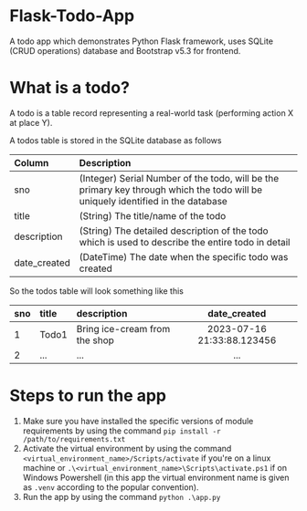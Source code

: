 # Flask-Todo-App
A todo app which demonstrates Python Flask framework, uses SQLite (CRUD operations) database and Bootstrap v5.3 for frontend.

# What is a todo?
A todo is a table record representing a real-world task (performing action X at place Y).

A todos table is stored in the SQLite database as follows



|      Column      |                    Description                    |
|:-----------------|:--------------------------------------------------|
| sno | (Integer) Serial Number of the todo, will be the primary key through which the todo will be uniquely identified in the database |
| title | (String) The title/name of the todo |
| description | (String) The detailed description of the todo which is used to describe the entire todo in detail |
| date_created | (DateTime) The date when the specific todo was created |


So the todos table will look something like this



|   sno   |   title   |                description                |                date_created                |
|:--------|:----------|:------------------------------------------|:------------------------------------------:|
|1|Todo1|Bring ice-cream from the shop|2023-07-16 21:33:88.123456|
|2|...|...|...|

# Steps to run the app
1. Make sure you have installed the specific versions of module requirements by using the command `pip install -r /path/to/requirements.txt` 
2. Activate the virtual environment by using the command `<virtual_environment_name>/Scripts/activate` if you're on a linux machine or `.\<virtual_environment_name>\Scripts\activate.ps1` if on Windows Powershell (in this app the virtual environment name is given as `.venv` according to the popular convention).
3. Run the app by using the command `python .\app.py`
